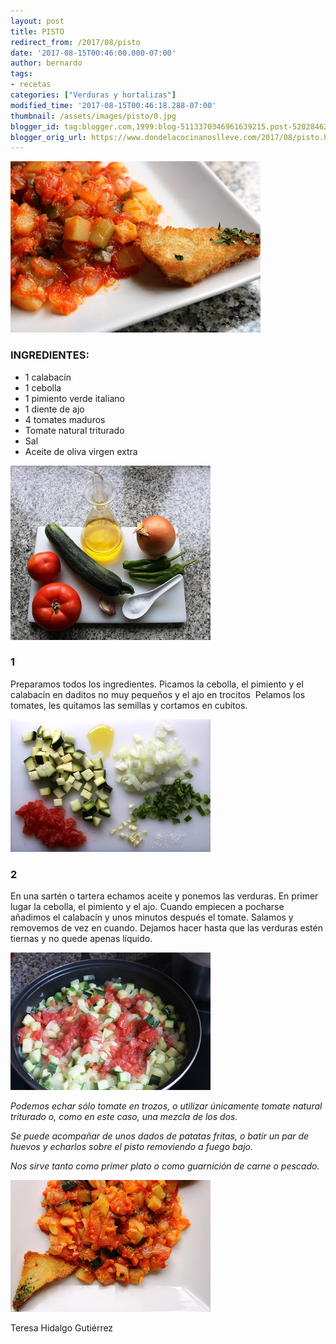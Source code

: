 ```yaml
---
layout: post
title: PISTO
redirect_from: /2017/08/pisto
date: '2017-08-15T00:46:00.000-07:00'
author: bernardo
tags:
- recetas
categories: ["Verduras y hortalizas"]
modified_time: '2017-08-15T00:46:18.288-07:00'
thumbnail: /assets/images/pisto/0.jpg
blogger_id: tag:blogger.com,1999:blog-5113370346961639215.post-5202846291817045090
blogger_orig_url: https://www.dondelacocinanoslleve.com/2017/08/pisto.html
---
```


![](/assets/images/pisto/0.jpg)

  
### INGREDIENTES:
* 1 calabacín
* 1 cebolla
* 1 pimiento verde italiano
* 1 diente de ajo
* 4 tomates maduros
* Tomate natural triturado
* Sal
* Aceite de oliva virgen extra  

![](/assets/images/pisto/1.jpg)

  

### 1

Preparamos todos los ingredientes. Picamos la cebolla, el pimiento y el calabacín en daditos no muy pequeños y el ajo en trocitos  Pelamos los tomates, les quitamos las semillas y cortamos en cubitos.  

![](/assets/images/pisto/2.jpg)

  

### 2

En una sartén o tartera echamos aceite y ponemos las verduras. En primer lugar la cebolla, el pimiento y el ajo. Cuando empiecen a pocharse añadimos el calabacín y unos minutos después el tomate. Salamos y removemos de vez en cuando. Dejamos hacer hasta que las verduras estén tiernas y no quede apenas líquido.  

![](/assets/images/pisto/3.jpg)

  

_Podemos echar sólo tomate en trozos, o utilizar únicamente tomate natural triturado o, como en este caso, una mezcla de los dos._

_Se puede acompañar de unos dados de patatas fritas, o batir un par de huevos y echarlos sobre el pisto removiendo a fuego bajo._

_Nos sirve tanto como primer plato o como guarnición de carne o pescado._

![](/assets/images/pisto/4.jpg)

  

  
Teresa Hidalgo Gutiérrez
